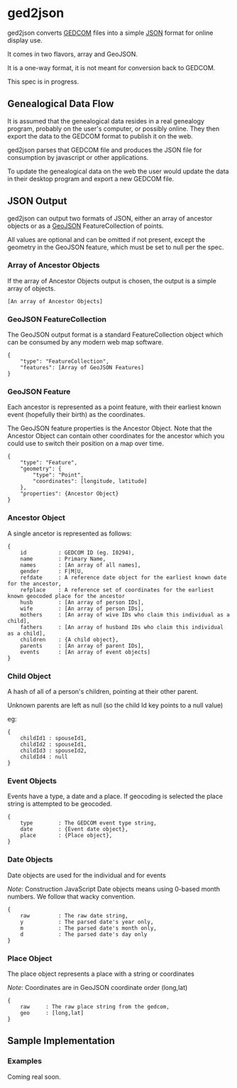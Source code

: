 ged2json
========

ged2json converts [GEDCOM](http://homepages.rootsweb.ancestry.com/~pmcbride/gedcom/55gctoc.htm) 
files into a simple [JSON](http://www.json.org/) format for online display use. 

It comes in two flavors, array and GeoJSON.

It is a one-way format, it is not meant for conversion back to GEDCOM. 

This spec is in progress.

## Genealogical Data Flow

It is assumed that the genealogical data resides in a real genealogy program, 
probably on the user's computer, or possibly online. They then export the data
to the GEDCOM format to publish it on the web. 

ged2json parses that GEDCOM file and produces the JSON file for consumption by
javascript or other applications.

To update the genealogical data on the web the user would update the data in their
desktop program and export a new GEDCOM file. 


## JSON Output

ged2json can output two formats of JSON, either an array of ancestor objects 
or as a [GeoJSON](http://www.geojson.org/) FeatureCollection of points.

All values are optional and can be omitted if not present, except the geometry
in the GeoJSON feature, which must be set to null per the spec.

### Array of Ancestor Objects

If the array of Ancestor Objects output is chosen, the output is a simple array of objects.

    [An array of Ancestor Objects]

### GeoJSON FeatureCollection

The GeoJSON output format is a standard FeatureCollection object which can be 
consumed by any modern web map software. 

    { 
        "type": "FeatureCollection",
        "features": [Array of GeoJSON Features]
    }

### GeoJSON Feature

Each ancestor is represented as a point feature, with their earliest known event 
(hopefully their birth) as the coordinates.

The GeoJSON feature properties is the Ancestor Object. Note that the Ancestor 
Object can contain other coordinates for the ancestor which you could use to 
switch their position on a map over time.

    { 
        "type": "Feature",
        "geometry": {
            "type": "Point", 
            "coordinates": [longitude, latitude]
        },
        "properties": {Ancestor Object}
    }


### Ancestor Object 

A single ancetor is represented as follows:

    {
        id          : GEDCOM ID (eg. I0294),
        name        : Primary Name,
        names       : [An array of all names],
        gender      : F|M|U,
        refdate     : A reference date object for the earliest known date for the ancestor,
        refplace    : A reference set of coordinates for the earliest known geocoded place for the ancestor
        husb  	    : [An array of person IDs],
        wife        : [An array of person IDs],
        mothers     : [An array of wive IDs who claim this individual as a child],
        fathers     : [An array of husband IDs who claim this individual as a child],
        children    : {A child object},
        parents     : [An array of parent IDs],
        events      : [An array of event objects]
    }

### Child Object

A hash of all of a person's children, pointing at their other parent.

Unknown parents are left as null (so the child Id key points to a null value)

eg:

    {
        childId1 : spouseId1, 
        childId2 : spouseId1, 
        childId3 : spouseId2, 
        childId4 : null
    }

### Event Objects

Events have a type, a date and a place. If geocoding is selected the place
string is attempted to be geocoded.

    {
        type        : The GEDCOM event type string,
        date        : {Event date object},
        place       : {Place object},
    }

### Date Objects

Date objects are used for the individual and for events

*Note*: Construction JavaScript Date objects means using 0-based month numbers. We follow that wacky convention.

    { 
        raw         : The raw date string,
        y           : The parsed date's year only,
        m           : The parsed date's month only,
        d           : The parsed date's day only
    }

### Place Object

The place object represents a place with a string or coordinates

*Note*: Coordinates are in GeoJSON coordinate order (long,lat)

    {
        raw     : The raw place string from the gedcom,
        geo     : [long,lat]
    }

## Sample Implementation


### Examples

Coming real soon.
